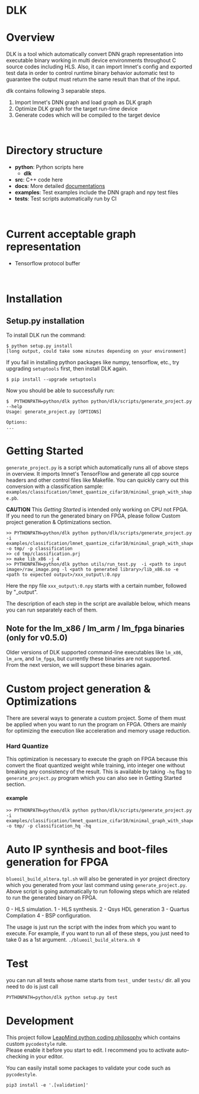 # DLK
# Overview
DLK is a tool which automatically convert DNN graph
representation into executable binary working in multi device environments throughout
C source codes including HLS.
Also, it can import lmnet's config and exported test data in order to control
runtime binary behavior automatic test to guarantee the output must return the
same result than that of the input.
<br/>

dlk contains following 3 separable steps.

1. Import lmnet's DNN graph and load graph as DLK graph
2. Optimize DLK graph for the target run-time device
3. Generate codes which will be compiled to the target device
<br/>


# Directory structure
- **python**: Python scripts here
  - **dlk**
- **src**: C++ code here
- **docs**: More detailed [documentations](http://192.168.1.200/dlk-docs/index.html)
- **examples**: Test examples include the DNN graph and npy test files
- **tests**: Test scripts automatically run by CI

<br/>

# Current acceptable graph representation
- Tensorflow protocol buffer

<br/>


# Installation


## Setup.py installation
To install DLK run the command:
```
$ python setup.py install
[long output, could take some minutes depending on your environment]
```

If you fail in installing python packages like numpy, tensorflow, etc., try upgrading `setuptools` first, then install DLK again.
```
$ pip install --upgrade setuptools
```


Now you should be able to successfully run:
```
$  PYTHONPATH=python/dlk python python/dlk/scripts/generate_project.py --help
Usage: generate_project.py [OPTIONS]

Options:
...
```

# Getting Started
`generate_project.py` is a script which automatically runs all of above steps
in overview. It imports lmnet's TensorFlow and generate all cpp source headers and other control files like Makefile.
You can quickly carry out this conversion with a classification sample:  `examples/classification/lmnet_quantize_cifar10/minimal_graph_with_shape.pb`.

**CAUTION**
This *Getting Started* is intended only working on CPU not FPGA.
If you need to run the generated binary on FPGA, please follow Custom project generation & Optimizations section.

```
>> PYTHONPATH=python/dlk python python/dlk/scripts/generate_project.py -i examples/classification/lmnet_quantize_cifar10/minimal_graph_with_shape.pb -o tmp/ -p classification
>> cd tmp/classification.prj
>> make lib_x86 -j 4
>> PYTHONPATH=python/dlk python utils/run_test.py  -i <path to input image>/raw_image.png -l <path to generated library>/lib_x86.so -e <path to expected output>/xxx_output\:0.npy
```
Here the npy file `xxx_output\:0.npy` starts with a certain number, followed by "_output".

The description of each step in the script are available below, which means you
can run separately each of them.

## Note for the lm_x86 / lm_arm / lm_fpga binaries (only for v0.5.0)
Older versions of DLK supported command-line executables like `lm_x86`, `lm_arm`, and `lm_fpga`, but currently these binaries are not supported.   
From the next version, we will support these binaries again.


# Custom project generation & Optimizations
There are several ways to generate a custom project.
Some of them must be applied when you want to run the program on FPGA.
Others are mainly for optimizing the execution like acceleration and memory usage reduction.

### Hard Quantize
This optimization is necessary to execute the graph on FPGA because this
convert the float quantized weight while training, into integer one without breaking any
consistency of the result.
This is available by taking `-hq` flag to `generate_project.py` program which
you can also see in Getting Started section.

#### example
```
>> PYTHONPATH=python/dlk python python/dlk/scripts/generate_project.py -i examples/classification/lmnet_quantize_cifar10/minimal_graph_with_shape.pb -o tmp/ -p classification_hq -hq
```
<!---
### Threshold Skipping
This optimization is special for a graph including quantized operator.
We can skip any operations between convolution and its activation
quantization as long as the operations are monotone function.

#### example
```
PYTHONPATH=python/dlk python python/dlk/scripts/generate_project.py -i examples/classification/lmnet_quantize_cifar10/minimal_graph_with_shape.pb -o tmp/ -p classification_hq_ts -ts -hq
```
-->

# Auto IP synthesis and boot-files generation for FPGA
`blueoil_build_altera.tpl.sh` will also be generated in yor project directory which you
generated from your last command using `generate_project.py`.
Above script is going automatically to run following steps
which are related to run the generated binary on FPGA.

0 - HLS simulation.
1 - HLS synthesis.
2 - Qsys HDL generation
3 - Quartus Compilation
4 - BSP configuration.

The usage is just run the script with the index from which you want to execute.
For example, if you want to run all of these steps, you just need to take 0 as
a 1st argument.
`./blueoil_build_altera.sh 0`

# Test
you can run all tests whose name starts from `test_` under `tests/` dir.
all you need to do is just call
```
PYTHONPATH=python/dlk python setup.py test
```

# Development
This project follow [LeapMind python coding philosophy](https://github.com/LeapMind/intro/wiki/Philosophy-of-python-coding) which contains custom `pycodestyle` rule.  
Please enable it before you start to edit.
I recommend you to activate auto-checking in your editor.

You can easily install some packages to validate your code such as `pycodestyle`.
```
pip3 install -e '.[validation]'
```
